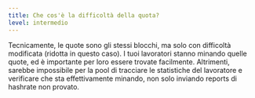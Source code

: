 ```yaml
---
title: Che cos'è la difficoltà della quota?
level: intermedio
---
```


Tecnicamente, le quote sono gli stessi blocchi, ma solo con difficoltà modificata (ridotta in questo caso). I tuoi lavoratori stanno minando quelle quote, ed è importante per loro essere trovate facilmente. Altrimenti, sarebbe impossibile per la pool di tracciare le statistiche del lavoratore e verificare che sta effettivamente minando, non solo inviando reports di hashrate non provato.